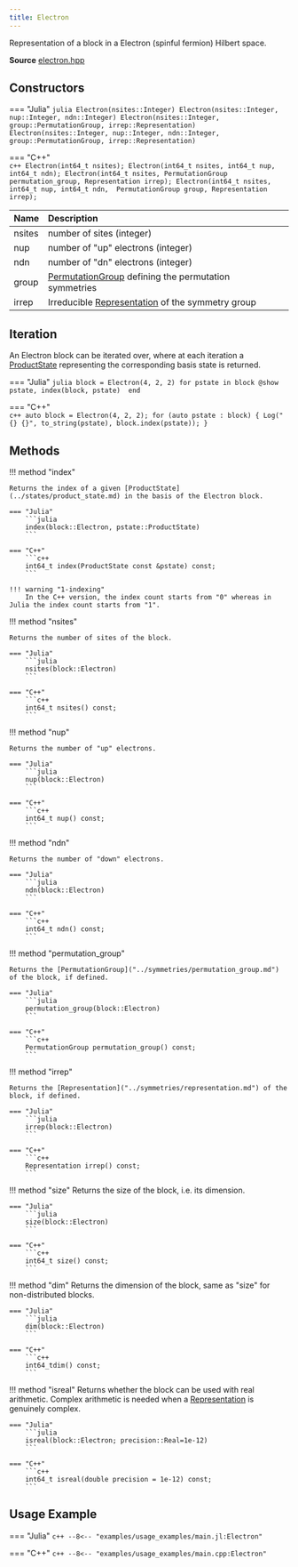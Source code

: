 ```yaml
---
title: Electron
---
```


Representation of a block in a Electron (spinful fermion) Hilbert space. 

**Source** [electron.hpp](https://github.com/awietek/xdiag/blob/main/xdiag/blocks/electron.hpp)

## Constructors

=== "Julia"
	```julia
	Electron(nsites::Integer)
	Electron(nsites::Integer, nup::Integer, ndn::Integer)
	Electron(nsites::Integer, group::PermutationGroup, irrep::Representation)
	Electron(nsites::Integer, nup::Integer, ndn::Integer, 
	         group::PermutationGroup, irrep::Representation)
	```

=== "C++"	
	```c++
    Electron(int64_t nsites);
    Electron(int64_t nsites, int64_t nup, int64_t ndn);
    Electron(int64_t nsites, PermutationGroup permutation_group,
             Representation irrep);
    Electron(int64_t nsites, int64_t nup, int64_t ndn, 
	         PermutationGroup group, Representation irrep);
	```

| Name    | Description                                                                                |   |
|:--------|:-------------------------------------------------------------------------------------------|---|
| nsites | number of sites (integer)                                                                  |   |
| nup    | number of "up" electrons (integer)                                                         |   |
| ndn    | number of "dn" electrons (integer)                                                         |   |
| group   | [PermutationGroup](../symmetries/permutation_group.md) defining the permutation symmetries |   |
| irrep   | Irreducible [Representation](../symmetries/representation.md)  of the symmetry group       |   |

## Iteration

An Electron block can be iterated over, where at each iteration a [ProductState](../states/product_state.md) representing the corresponding basis state is returned.

=== "Julia"
	```julia
	block = Electron(4, 2, 2)
	for pstate in block
		@show pstate, index(block, pstate) 
	end
	```

=== "C++"	
	```c++
    auto block = Electron(4, 2, 2);
	for (auto pstate : block) {
		Log("{} {}", to_string(pstate), block.index(pstate));
	}
	```

## Methods

!!! method "index"

	Returns the index of a given [ProductState](../states/product_state.md) in the basis of the Electron block.

	=== "Julia"
		```julia
		index(block::Electron, pstate::ProductState)
		```

	=== "C++"	
		```c++
		int64_t index(ProductState const &pstate) const;
		```

	!!! warning "1-indexing"
		In the C++ version, the index count starts from "0" whereas in Julia the index count starts from "1".


!!! method "nsites"

	Returns the number of sites of the block.

	=== "Julia"
		```julia
		nsites(block::Electron)
		```

	=== "C++"	
		```c++
		int64_t nsites() const;
		```

!!! method "nup"

	Returns the number of "up" electrons.

	=== "Julia"
		```julia
		nup(block::Electron)
		```

	=== "C++"	
		```c++
		int64_t nup() const;
		```


!!! method "ndn"

	Returns the number of "down" electrons.

	=== "Julia"
		```julia
		ndn(block::Electron)
		```

	=== "C++"	
		```c++
		int64_t ndn() const;
		```

!!! method "permutation_group"

	Returns the [PermutationGroup]("../symmetries/permutation_group.md") of the block, if defined.

	=== "Julia"
		```julia
		permutation_group(block::Electron)
		```

	=== "C++"	
		```c++
	    PermutationGroup permutation_group() const;
		```


!!! method "irrep"

	Returns the [Representation]("../symmetries/representation.md") of the block, if defined.

	=== "Julia"
		```julia
	    irrep(block::Electron)
		```

	=== "C++"	
		```c++
	    Representation irrep() const;
		```


!!! method "size"
	Returns the size of the block, i.e. its dimension.

	=== "Julia"
		```julia
		size(block::Electron)
		```

	=== "C++"	
		```c++
		int64_t size() const;
		```

!!! method "dim"
	Returns the dimension of the block, same as "size" for non-distributed blocks.

	=== "Julia"
		```julia
		dim(block::Electron)
		```

	=== "C++"	
		```c++
		int64_tdim() const;
		```
		
!!! method "isreal"
	Returns whether the block can be used with real arithmetic. 
	Complex arithmetic is needed when a
	[Representation](../symmetries/representation.md) is genuinely complex.

	=== "Julia"
		```julia
	    isreal(block::Electron; precision::Real=1e-12)
		```

	=== "C++"	
		```c++
		int64_t isreal(double precision = 1e-12) const;
		```


## Usage Example

=== "Julia"
	```c++
	--8<-- "examples/usage_examples/main.jl:Electron"
	```

=== "C++"
	```c++
	--8<-- "examples/usage_examples/main.cpp:Electron"
	```

